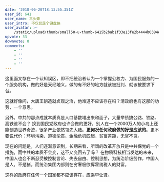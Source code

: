 ```yaml
---
date: '2018-06-20T18:13:55.351Z'
user_id: 641
user_name: 三头蜂
user_intro: 不仅仅是个键盘侠
user_avatar: >-
    /static/upload/thumb/small50-u-thumb-6415b2bab1f33e13fe2b4444b0384e8bdf38a0a3993.png
upvote: 33
downvote: 0
comments:
    - ''
    - ''
    - ''
    - ''
---
```


这里面又存在一个认知误区，即不把统治者认为一个掌握公权力、为国民服务的一个服务机构，做的好是天经地义，做的有不好的地方就该被批判、就该被要求下台。

这就好像问，大唐王朝造就贞观之治，他难道不应该存在吗？清政府也有这那的功劳，一个意思。

另外，中共的那点成就本质真是人口基数堆出来和面子，大量举债搞公路、铁路、高铁谁不会？ 换到国民党政府也许会做的更好，别人在一个2000万人的小岛上还能创造世界奇迹，很多产业依然领先大陆。**更何况任何政府做的好是应该的**。更不要说代价：环境污染、道德沦丧、金融危机四起，贫富差距，无官不贪。

现在的问题是，人们逐渐意识到，长期来看，所谓的改革开放只是中共保党的一个措施，而中共的本质不会变，这不又变回去了吗？ 在物质科技相当发达的未来，中国人也会不断忍受被控制言论、失去自由、控制思想，为统治阶级劳作，中国人是人，不是猪。而统治集团内部则在穷奢极欲挥霍纳税人的财富。

这样的政府在任何一个国家都不应该存在，应乘早让贤。
